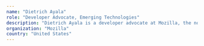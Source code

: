 ```yaml
---
name: "Dietrich Ayala"
role: "Developer Advocate, Emerging Technologies"
description: "Dietrich Ayala is a developer advocate at Mozilla, the non-profit makers of the Firefox web browser, where he's been working for internet freedom and shipping open source software to hundreds of millions of people for over a decade."
organization: "Mozilla"
country: "United States"
---
```

